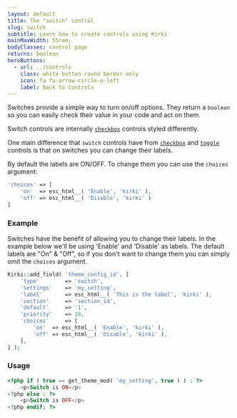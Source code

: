 ```yaml
---
layout: default
title: The "switch" control
slug: switch
subtitle: Learn how to create controls using Kirki
mainMaxWidth: 55rem;
bodyClasses: control page
returns: boolean
heroButtons:
  - url: ../controls
    class: white button round border-only
    icon: fa fa-arrow-circle-o-left
    label: Back to Controls
---
```



Switches provide a simple way to turn on/off options. They return a `boolean` so you can easily check their value in your code and act on them.

Switch controls are internally [`checkbox`](checkbox) controls styled differently.

One main difference that `switch` controls have from [`checkbox`](checkbox) and [`toggle`](toggle) controls is that on switches you can change their labels.

By default the labels are ON/OFF. To change them you can use the `choices` argument:

```php
'choices' => [
    'on'  => esc_html__( 'Enable', 'kirki' ),
    'off' => esc_html__( 'Disable', 'kirki' )
]
```

### Example

Switches have the benefit of allowing you to change their labels.
In the example below we'll be using 'Enable' and 'Disable' as labels.
The default labels are "On" & "Off", so if you don't want to change them you can simply omit the `choices` argument.

```php
Kirki::add_field( 'theme_config_id', [
	'type'        => 'switch',
	'settings'    => 'my_setting',
	'label'       => esc_html__( 'This is the label', 'kirki' ),
	'section'     => 'section_id',
	'default'     => '1',
	'priority'    => 10,
	'choices'     => [
		'on'  => esc_html__( 'Enable', 'kirki' ),
		'off' => esc_html__( 'Disable', 'kirki' ),
	],
] );
```

### Usage

```php
<?php if ( true == get_theme_mod( 'my_setting', true ) ) : ?>
	<p>Switch is ON</p>
<?php else : ?>
	<p>Switch is OFF</p>
<?php endif; ?>
```
